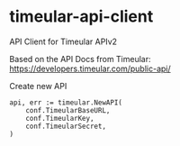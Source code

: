 # timeular-api-client
API Client for Timeular APIv2

Based on the API Docs from Timeular: https://developers.timeular.com/public-api/


Create new API
```
api, err := timeular.NewAPI(
	conf.TimeularBaseURL,
	conf.TimeularKey,
	conf.TimeularSecret,
)
```

